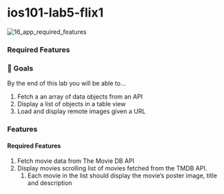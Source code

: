 # ios101-lab5-flix1

![16_app_required_features](https://user-images.githubusercontent.com/11927517/223374834-93edad78-9273-45d1-9d42-50ece5bb5b51.gif)

### Required Features

### 🎯 Goals

By the end of this lab you will be able to...

1. Fetch a an array of data objects from an API
1. Display a list of objects in a table view
1. Load and display remote images given a URL

### Features

#### Required Features

1. Fetch movie data from The Movie DB API
1. Display movies scrolling list of movies fetched from the TMDB API.
   1. Each movie in the list should display the movie’s poster image, title and description
